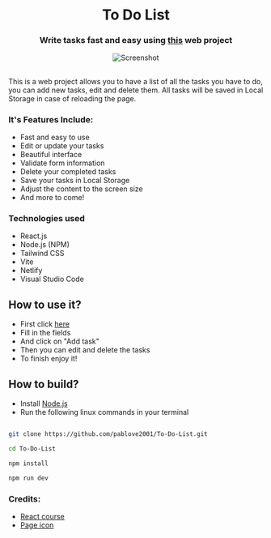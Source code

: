 <div>
<h1  align="center">To Do List</h1>

<h3  align="center">Write tasks fast and easy using <a  href="https://pve-to-do-list.netlify.app/" target="_blank">this</a> web project</h3>
</div>

<p  align="center">
<img  src="https://user-images.githubusercontent.com/52970365/179384179-0f03bdc0-449f-4220-8714-1ba3efe28088.png"  alt="Screenshot">
</p>

<h2>  </h2>

This is a web project allows you to have a list of all the tasks you have to do, you can add new tasks, edit and delete them. All tasks will be saved in Local Storage in case of reloading the page.

### It's Features Include:

- Fast and easy to use
- Edit or update your tasks
- Beautiful interface
- Validate form information
- Delete your completed tasks
- Save your tasks in Local Storage
- Adjust the content to the screen size
- And more to come!

### Technologies used

- React.js
- Node.js (NPM)
- Tailwind CSS
- Vite
- Netlify
- Visual Studio Code

## How to use it?

- First click <a href="https://pve-to-do-list.netlify.app/" target="_blank">here</a>
- Fill in the fields
- And click on "Add task"
- Then you can edit and delete the tasks
- To finish enjoy it!

## How to build?

- Install <a href="https://nodejs.org/es/" target="_blank">Node.js</a>
- Run the following linux commands in your terminal

```bash

git clone https://github.com/pablove2001/To-Do-List.git

cd To-Do-List

npm install

npm run dev

```

### Credits:

- <a href="https://www.udemy.com/course/react-de-principiante-a-experto-creando-mas-de-10-aplicaciones/" target="_blank">React course</a>
- <a href="https://www.flaticon.es/iconos-gratis/papel" title="papel iconos" target="_blank">Page icon</a>
